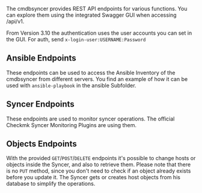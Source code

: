 The cmdbsyncer provides REST API endpoints for various functions. You can explore them using the integrated Swagger GUI when accessing /api/v1.

From Version 3.10 the authentication uses the user accounts you can set in the GUI.
For auth, send `x-login-user:USERNAME:Password`

## Ansible Endpoints
These endpoints can be used to access the Ansible Inventory of the cmdbsyncer from different servers. You find an example of how it can be used with `ansible-playbook` in the ansible Subfolder.


## Syncer Endpoints
These endpoints are used to monitor syncer operations. The official Checkmk Syncer Monitoring Plugins are using them.


## Objects Endpoints
With the provided `GET`/`POST`/`DELETE` endpoints it's possible to change hosts or objects inside the Syncer, and also to retrieve them. Please note that there is no `PUT` method, since you don't need to check if an object already exists before you update it. The Syncer gets or creates host objects from his database to simplify the operations.